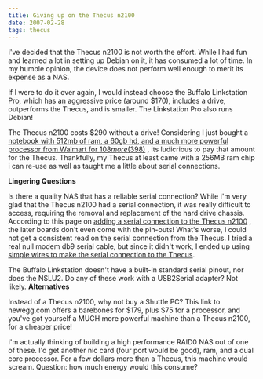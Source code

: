 ```yaml
---
title: Giving up on the Thecus n2100
date: 2007-02-28
tags: thecus
---
```

I've decided that the Thecus n2100 is not worth the effort. While I had fun and learned a lot in setting up Debian on it, it has consumed a lot of time. In my humble opinion, the device does not perform well enough to merit its expense as a NAS.

If I were to do it over again, I would instead choose the Buffalo Linkstation Pro, which has an aggressive price (around $170), includes a drive, outperforms the Thecus, and is smaller. The Linkstation Pro also runs Debian!

The Thecus n2100 costs $290 without a drive! Considering I just bought a <a href="http://mytechdeals.blogspot.com/2007/02/refurbished-everex-laptops-at-walmart.html">
notebook with 512mb of ram, a 60gb hd, and a much more powerful processor from Walmart for $108 more ($398)</a>
, its ludicrious to pay that amount for the Thecus. Thankfully, my Thecus at least came with a 256MB ram chip i can re-use as well as taught me a little about serial connections.

<b>Lingering Questions</b>

Is there a quality NAS that has a reliable serial connection? While I'm very glad that the Thecus n2100 had a serial connection, it was really difficult to access, requiring the removal and replacement of the hard drive chassis. According to this page on <a href="http://david.thg.se/n2100/addserial.html">
adding a serial connection to the Thecus n2100</a>
, the later boards don't even come with the pin-outs! What's worse, I could not get a consistent read on the serial connection from the Thecus. I tried a real null modem db9 serial cable, but since it didn't work, I ended up using
<a href="http://www.docunext.com/2007/02/more-thecus-n2100-pics/">simple wires to make the serial connection to the Thecus</a>.

The Buffalo Linkstation doesn't have a built-in standard serial pinout, nor does the NSLU2. Do any of these work with a USB2Serial adapter? Not likely. <b>
Alternatives</b>

Instead of a Thecus n2100, why not buy a Shuttle PC? This link to newegg.com offers a barebones for $179, plus $75 for a processor, and you've got yourself a MUCH more powerful machine than a Thecus n2100, for a cheaper price!

I'm actually thinking of building a high performance RAID0 NAS out of one of these. I'd get another nic card (four port would be good), ram, and a dual core processor. For a few dollars more than a Thecus, this machine would scream. Question: how much energy would this consume?

